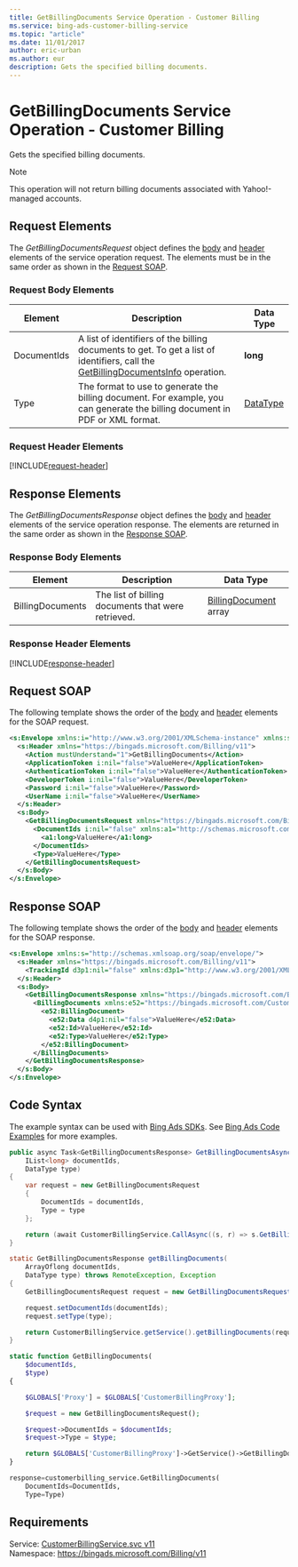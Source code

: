 ```yaml
---
title: GetBillingDocuments Service Operation - Customer Billing
ms.service: bing-ads-customer-billing-service
ms.topic: "article"
ms.date: 11/01/2017
author: eric-urban
ms.author: eur
description: Gets the specified billing documents.
---
```

# GetBillingDocuments Service Operation - Customer Billing
Gets the specified billing documents.

> [!NOTE]
> This operation will not return billing documents associated with Yahoo!-managed accounts.

## <a name="request"></a>Request Elements
The *GetBillingDocumentsRequest* object defines the [body](#request-body) and [header](#request-header) elements of the service operation request. The elements must be in the same order as shown in the [Request SOAP](#request-soap). 

### <a name="request-body"></a>Request Body Elements

|Element|Description|Data Type|
|-----------|---------------|-------------|
|<a name="documentids"></a>DocumentIds|A list of identifiers of the billing documents to get. To get a list of identifiers, call the [GetBillingDocumentsInfo](../customer-billing-service/getbillingdocumentsinfo.md) operation.|**long**|
|<a name="type"></a>Type|The format to use to generate the billing document. For example, you can generate the billing document in PDF or XML format.|[DataType](datatype.md)|

### <a name="request-header"></a>Request Header Elements
[!INCLUDE[request-header](./includes/request-header.md)]

## <a name="response"></a>Response Elements
The *GetBillingDocumentsResponse* object defines the [body](#response-body) and [header](#response-header) elements of the service operation response. The elements are returned in the same order as shown in the [Response SOAP](#response-soap).

### <a name="response-body"></a>Response Body Elements

|Element|Description|Data Type|
|-----------|---------------|-------------|
|<a name="billingdocuments"></a>BillingDocuments|The list of billing documents that were retrieved.|[BillingDocument](billingdocument.md) array|

### <a name="response-header"></a>Response Header Elements
[!INCLUDE[response-header](./includes/response-header.md)]

## <a name="request-soap"></a>Request SOAP
The following template shows the order of the [body](#request-body) and [header](#request-header) elements for the SOAP request.

```xml
<s:Envelope xmlns:i="http://www.w3.org/2001/XMLSchema-instance" xmlns:s="http://schemas.xmlsoap.org/soap/envelope/">
  <s:Header xmlns="https://bingads.microsoft.com/Billing/v11">
    <Action mustUnderstand="1">GetBillingDocuments</Action>
    <ApplicationToken i:nil="false">ValueHere</ApplicationToken>
    <AuthenticationToken i:nil="false">ValueHere</AuthenticationToken>
    <DeveloperToken i:nil="false">ValueHere</DeveloperToken>
    <Password i:nil="false">ValueHere</Password>
    <UserName i:nil="false">ValueHere</UserName>
  </s:Header>
  <s:Body>
    <GetBillingDocumentsRequest xmlns="https://bingads.microsoft.com/Billing/v11">
      <DocumentIds i:nil="false" xmlns:a1="http://schemas.microsoft.com/2003/10/Serialization/Arrays">
        <a1:long>ValueHere</a1:long>
      </DocumentIds>
      <Type>ValueHere</Type>
    </GetBillingDocumentsRequest>
  </s:Body>
</s:Envelope>
```

## <a name="response-soap"></a>Response SOAP
The following template shows the order of the [body](#response-body) and [header](#response-header) elements for the SOAP response.

```xml
<s:Envelope xmlns:s="http://schemas.xmlsoap.org/soap/envelope/">
  <s:Header xmlns="https://bingads.microsoft.com/Billing/v11">
    <TrackingId d3p1:nil="false" xmlns:d3p1="http://www.w3.org/2001/XMLSchema-instance">ValueHere</TrackingId>
  </s:Header>
  <s:Body>
    <GetBillingDocumentsResponse xmlns="https://bingads.microsoft.com/Billing/v11">
      <BillingDocuments xmlns:e52="https://bingads.microsoft.com/Customer/v11/Entities" d4p1:nil="false" xmlns:d4p1="http://www.w3.org/2001/XMLSchema-instance">
        <e52:BillingDocument>
          <e52:Data d4p1:nil="false">ValueHere</e52:Data>
          <e52:Id>ValueHere</e52:Id>
          <e52:Type>ValueHere</e52:Type>
        </e52:BillingDocument>
      </BillingDocuments>
    </GetBillingDocumentsResponse>
  </s:Body>
</s:Envelope>
```

## <a name="example"></a>Code Syntax
The example syntax can be used with [Bing Ads SDKs](~/guides/client-libraries.md). See [Bing Ads Code Examples](~/guides/code-examples.md) for more examples.
```csharp
public async Task<GetBillingDocumentsResponse> GetBillingDocumentsAsync(
	IList<long> documentIds,
	DataType type)
{
	var request = new GetBillingDocumentsRequest
	{
		DocumentIds = documentIds,
		Type = type
	};

	return (await CustomerBillingService.CallAsync((s, r) => s.GetBillingDocumentsAsync(r), request));
}
```
```java
static GetBillingDocumentsResponse getBillingDocuments(
	ArrayOflong documentIds,
	DataType type) throws RemoteException, Exception
{
	GetBillingDocumentsRequest request = new GetBillingDocumentsRequest();

	request.setDocumentIds(documentIds);
	request.setType(type);

	return CustomerBillingService.getService().getBillingDocuments(request);
}
```
```php
static function GetBillingDocuments(
	$documentIds,
	$type)
{

	$GLOBALS['Proxy'] = $GLOBALS['CustomerBillingProxy'];

	$request = new GetBillingDocumentsRequest();

	$request->DocumentIds = $documentIds;
	$request->Type = $type;

	return $GLOBALS['CustomerBillingProxy']->GetService()->GetBillingDocuments($request);
}
```
```python
response=customerbilling_service.GetBillingDocuments(
	DocumentIds=DocumentIds,
	Type=Type)
```

## Requirements
Service: [CustomerBillingService.svc v11](https://clientcenter.api.bingads.microsoft.com/Api/Billing/v11/CustomerBillingService.svc)  
Namespace: https://bingads.microsoft.com/Billing/v11  

